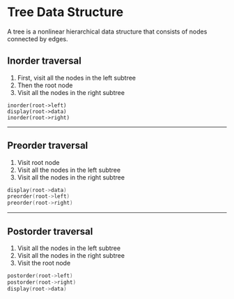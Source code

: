 # Tree Data Structure

A tree is a nonlinear hierarchical data structure that consists of nodes connected by edges.

## Inorder traversal

1. First, visit all the nodes in the left subtree
2. Then the root node
3. Visit all the nodes in the right subtree

```
inorder(root->left)
display(root->data)
inorder(root->right)
```

---

## Preorder traversal

1. Visit root node
2. Visit all the nodes in the left subtree
3. Visit all the nodes in the right subtree

```c
display(root->data)
preorder(root->left)
preorder(root->right)
```

---

## Postorder traversal

1. Visit all the nodes in the left subtree
2. Visit all the nodes in the right subtree
3. Visit the root node

```c
postorder(root->left)
postorder(root->right)
display(root->data)
```